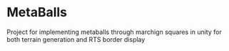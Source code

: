 # MetaBalls
 Project for implementing metaballs through marchign squares in unity for both terrain generation and RTS border display
